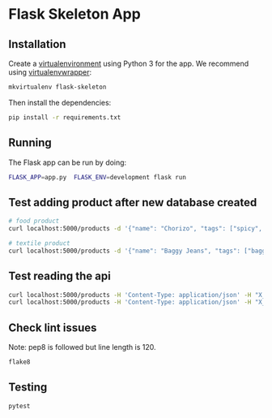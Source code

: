 # Flask Skeleton App

## Installation
Create a [virtualenvironment](https://virtualenv.pypa.io/en/latest/) using Python 3 for the app. We recommend using 
[virtualenvwrapper](https://virtualenvwrapper.readthedocs.io/en/latest/):
```bash
mkvirtualenv flask-skeleton
```
Then install the dependencies:
```bash
pip install -r requirements.txt
```
## Running
The Flask app can be run by doing:
```bash
FLASK_APP=app.py  FLASK_ENV=development flask run
```

## Test adding product after new database created
```bash
# food product
curl localhost:5000/products -d '{"name": "Chorizo", "tags": ["spicy", "spanish"], "customer": "Deans Butchers", "family": "sausage", "allergens": ["cereals"], "billOfMaterials": {"paprika": {"quantity": 100, "units": "tablespoons"}, "pork mince": {"quantity": 10, "units": "kg"}}}' -H 'Content-Type: application/json' -H "X_API_KEY: food"

# textile product
curl localhost:5000/products -d '{"name": "Baggy Jeans", "tags": ["baggy", "modern"], "colour": "maroon", "range": "jeans", "billOfMaterials": {"cloth": {"quantity": 10, "units": "runnning metres"}, "string": {"quantity": 12, "units": "metres"}}}' -H 'Content-Type: application/json' -H "X_API_KEY: textile"

```

## Test reading the api
```bash
curl localhost:5000/products -H 'Content-Type: application/json' -H "X_API_KEY: food"
curl localhost:5000/products -H 'Content-Type: application/json' -H "X_API_KEY: textile"
```

## Check lint issues
Note: pep8 is followed but line length is 120.
```bash
flake8
```

## Testing
```bash
pytest
```